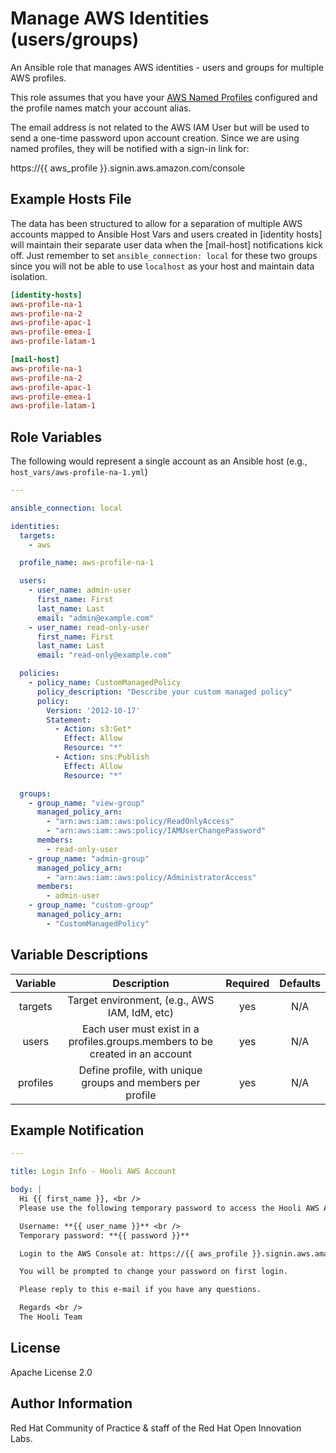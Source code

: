 Manage AWS Identities (users/groups)
====================================

An Ansible role that manages AWS identities - users and groups for multiple AWS profiles.

This role assumes that you have your [AWS Named Profiles](https://docs.aws.amazon.com/cli/latest/userguide/cli-configure-profiles.html) configured and the profile names match your account alias.

The email address is not related to the AWS IAM User but will be used to send a one-time password upon account creation. Since we are using named profiles, they will be notified with a sign-in link for:

https://{{ aws_profile }}.signin.aws.amazon.com/console

Example Hosts File
------------------

The data has been structured to allow for a separation of multiple AWS accounts mapped to Ansible Host Vars and users created in [identity hosts] will maintain their separate user data when the [mail-host] notifications kick off. Just remember to set `ansible_connection: local` for these two groups since you will not be able to use `localhost` as your host and maintain data isolation.

```ini
[identity-hosts]
aws-profile-na-1
aws-profile-na-2
aws-profile-apac-1
aws-profile-emea-1
aws-profile-latam-1

[mail-host]
aws-profile-na-1
aws-profile-na-2
aws-profile-apac-1
aws-profile-emea-1
aws-profile-latam-1
```

Role Variables
--------------

The following would represent a single account as an Ansible host (e.g., `host_vars/aws-profile-na-1.yml`)

```yaml
---

ansible_connection: local

identities:
  targets:
    - aws

  profile_name: aws-profile-na-1

  users:
    - user_name: admin-user
      first_name: First
      last_name: Last
      email: "admin@example.com"
    - user_name: read-only-user
      first_name: First
      last_name: Last
      email: "read-only@example.com"

  policies:
    - policy_name: CustomManagedPolicy
      policy_description: "Describe your custom managed policy"
      policy:
        Version: '2012-10-17'
        Statement:
          - Action: s3:Get*
            Effect: Allow
            Resource: "*"
          - Action: sns:Publish
            Effect: Allow
            Resource: "*"

  groups:
    - group_name: "view-group"
      managed_policy_arn:
        - "arn:aws:iam::aws:policy/ReadOnlyAccess"
        - "arn:aws:iam::aws:policy/IAMUserChangePassword"
      members:
        - read-only-user
    - group_name: "admin-group"
      managed_policy_arn:
        - "arn:aws:iam::aws:policy/AdministratorAccess"
      members:
        - admin-user
    - group_name: "custom-group"
      managed_policy_arn:
        - "CustomManagedPolicy"
```

Variable Descriptions
---------------------

| Variable | Description | Required | Defaults |
|:--------:|:-----------:|:--------:|:--------:|
|targets|Target environment, (e.g., AWS IAM, IdM, etc)|yes|N/A|
|users|Each user must exist in a profiles.groups.members to be created in an account|yes|N/A|
|profiles|Define profile, with unique groups and members per profile|yes|N/A|

Example Notification
--------------------

```yaml
---

title: Login Info - Hooli AWS Account

body: |
  Hi {{ first_name }}, <br />
  Please use the following temporary password to access the Hooli AWS Account

  Username: **{{ user_name }}** <br />
  Temporary password: **{{ password }}**

  Login to the AWS Console at: https://{{ aws_profile }}.signin.aws.amazon.com/console

  You will be prompted to change your password on first login.

  Please reply to this e-mail if you have any questions.

  Regards <br />
  The Hooli Team
```

License
-------

Apache License 2.0


Author Information
------------------

Red Hat Community of Practice & staff of the Red Hat Open Innovation Labs.
